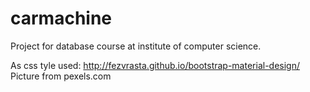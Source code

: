 # carmachine
Project for database course at institute of computer science.


As css tyle used: http://fezvrasta.github.io/bootstrap-material-design/
Picture from pexels.com
